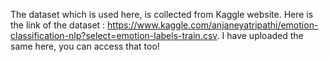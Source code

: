 The dataset which is used here, is collected from Kaggle website. Here is the link of the dataset : https://www.kaggle.com/anjaneyatripathi/emotion-classification-nlp?select=emotion-labels-train.csv. I have uploaded the same here, you can access that too!
